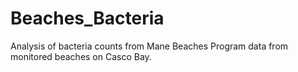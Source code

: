 # Beaches_Bacteria
Analysis of bacteria counts from Mane Beaches Program data from monitored 
beaches on Casco Bay.

